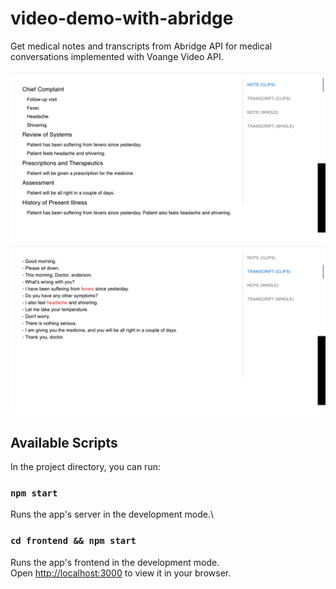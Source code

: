 # video-demo-with-abridge

Get medical notes and transcripts from Abridge API for medical conversations implemented with Voange Video API.

![Sample notes from Abridge API](screenshots/Screenshot-notes.png?raw=true "Sample notes from Abridge API")
![Sample transcripts from Abridge API](screenshots/Screenshot-transcripts.png?raw=true "Sample transcripts from Abridge API")

## Available Scripts

In the project directory, you can run:

### `npm start`
Runs the app's server in the development mode.\

### `cd frontend && npm start`
Runs the app's frontend in the development mode.\
Open [http://localhost:3000](http://localhost:3000) to view it in your browser.

